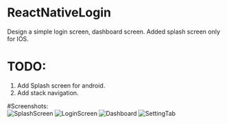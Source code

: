 # ReactNativeLogin
Design a simple login screen, dashboard screen. Added splash screen only for IOS.

# TODO:
1. Add Splash screen for android.
2. Add stack navigation.

#Screenshots:
</br>
![SplashScreen](https://github.com/hiteshborse12/ReactNativeLogin/blob/main/screenShots/1_Splash.png)
![LoginScreen](https://github.com/hiteshborse12/ReactNativeLogin/blob/main/screenShots/2_Login.png)
![Dashboard](https://github.com/hiteshborse12/ReactNativeLogin/blob/main/screenShots/3_Home.png)
![SettingTab](https://github.com/hiteshborse12/ReactNativeLogin/blob/main/screenShots/4_Setting.png)
